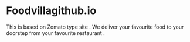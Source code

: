 # Foodvillagithub.io
 This is based on Zomato type site . We deliver your favourite food to your doorstep from your favourite restaurant .
